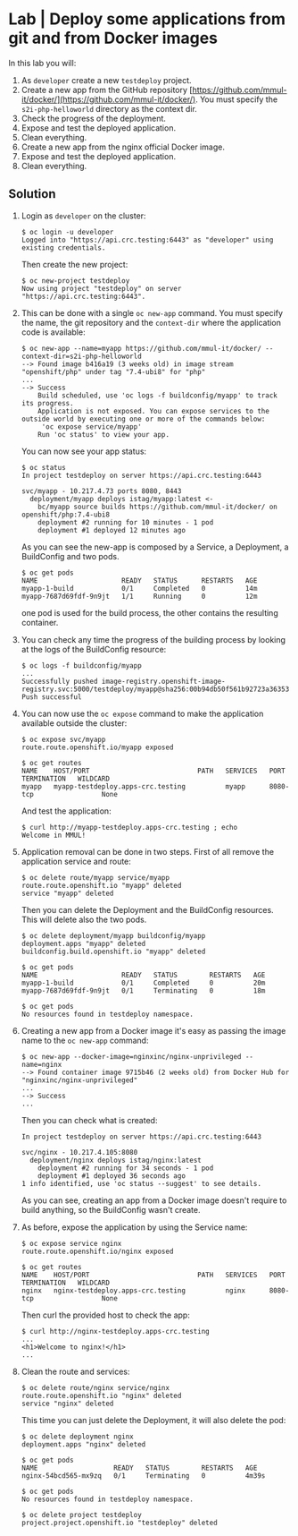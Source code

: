 # Lab | Deploy some applications from git and from Docker images

In this lab you will:

1. As `developer` create a new `testdeploy` project.
2. Create a new app from the GitHub repository [https://github.com/mmul-it/docker/](https://github.com/mmul-it/docker/).
   You must specify the `s2i-php-helloworld` directory as the context dir.
3. Check the progress of the deployment.
4. Expose and test the deployed application.
5. Clean everything.
6. Create a new app from the nginx official Docker image.
7. Expose and test the deployed application.
8. Clean everything.

## Solution

1. Login as `developer` on the cluster:

   ```console
   $ oc login -u developer
   Logged into "https://api.crc.testing:6443" as "developer" using existing credentials.
   ```

   Then create the new project:

   ```console
   $ oc new-project testdeploy
   Now using project "testdeploy" on server "https://api.crc.testing:6443".
   ```

2. This can be done with a single `oc new-app` command. You must specify the
   name, the git repository and the `context-dir` where the application code
   is available:

   ```console
   $ oc new-app --name=myapp https://github.com/mmul-it/docker/ --context-dir=s2i-php-helloworld
   --> Found image b416a19 (3 weeks old) in image stream "openshift/php" under tag "7.4-ubi8" for "php"
   ...
   --> Success
       Build scheduled, use 'oc logs -f buildconfig/myapp' to track its progress.
       Application is not exposed. You can expose services to the outside world by executing one or more of the commands below:
        'oc expose service/myapp'
       Run 'oc status' to view your app.
   ```

   You can now see your app status:

   ```console
   $ oc status
   In project testdeploy on server https://api.crc.testing:6443

   svc/myapp - 10.217.4.73 ports 8080, 8443
     deployment/myapp deploys istag/myapp:latest <-
       bc/myapp source builds https://github.com/mmul-it/docker/ on openshift/php:7.4-ubi8
       deployment #2 running for 10 minutes - 1 pod
       deployment #1 deployed 12 minutes ago
   ```

   As you can see the new-app is composed by a Service, a Deployment, a
   BuildConfig and two pods.

   ```console
   $ oc get pods
   NAME                     READY   STATUS      RESTARTS   AGE
   myapp-1-build            0/1     Completed   0          14m
   myapp-7687d69fdf-9n9jt   1/1     Running     0          12m
   ```

   one pod is used for the build process, the other contains the resulting
   container.

3. You can check any time the progress of the building process by looking at the
   logs of the BuildConfig resource:

   ```console
   $ oc logs -f buildconfig/myapp
   ...
   Successfully pushed image-registry.openshift-image-registry.svc:5000/testdeploy/myapp@sha256:00b94db50f561b92723a3635300a0f580762c159d665ca6262a3851539f77bf5
   Push successful
   ```

4. You can now use the ```oc expose``` command to make the application available
   outside the cluster:

   ```console
   $ oc expose svc/myapp
   route.route.openshift.io/myapp exposed

   $ oc get routes
   NAME    HOST/PORT                           PATH   SERVICES   PORT       TERMINATION   WILDCARD
   myapp   myapp-testdeploy.apps-crc.testing          myapp      8080-tcp                 None
   ```

   And test the application:

   ```console
   $ curl http://myapp-testdeploy.apps-crc.testing ; echo
   Welcome in MMUL!
   ```

5. Application removal can be done in two steps. First of all remove the
   application service and route:

   ```console
   $ oc delete route/myapp service/myapp
   route.route.openshift.io "myapp" deleted
   service "myapp" deleted
   ```

   Then you can delete the Deployment and the BuildConfig resources. This will
   delete also the two pods.

   ```console
   $ oc delete deployment/myapp buildconfig/myapp
   deployment.apps "myapp" deleted
   buildconfig.build.openshift.io "myapp" deleted

   $ oc get pods
   NAME                     READY   STATUS        RESTARTS   AGE
   myapp-1-build            0/1     Completed     0          20m
   myapp-7687d69fdf-9n9jt   0/1     Terminating   0          18m

   $ oc get pods
   No resources found in testdeploy namespace.
   ```

6. Creating a new app from a Docker image it's easy as passing the image name
   to the ```oc new-app``` command:

   ```console
   $ oc new-app --docker-image=nginxinc/nginx-unprivileged --name=nginx
   --> Found container image 9715b46 (2 weeks old) from Docker Hub for "nginxinc/nginx-unprivileged"
   ...
   --> Success
   ...
   ```

   Then you can check what is created:

   ```console
   In project testdeploy on server https://api.crc.testing:6443

   svc/nginx - 10.217.4.105:8080
     deployment/nginx deploys istag/nginx:latest
       deployment #2 running for 34 seconds - 1 pod
       deployment #1 deployed 36 seconds ago
   1 info identified, use 'oc status --suggest' to see details.
   ```

   As you can see, creating an app from a Docker image doesn't require to build
   anything, so the BuildConfig wasn't create.

7. As before, expose the application by using the Service name:

   ```console
   $ oc expose service nginx
   route.route.openshift.io/nginx exposed

   $ oc get routes
   NAME    HOST/PORT                           PATH   SERVICES   PORT       TERMINATION   WILDCARD
   nginx   nginx-testdeploy.apps-crc.testing          nginx      8080-tcp                 None
   ```

   Then curl the provided host to check the app:

   ```console
   $ curl http://nginx-testdeploy.apps-crc.testing
   ...
   <h1>Welcome to nginx!</h1>
   ...
   ```

8. Clean the route and services:

   ```console
   $ oc delete route/nginx service/nginx
   route.route.openshift.io "nginx" deleted
   service "nginx" deleted
   ```

   This time you can just delete the Deployment, it will also delete the pod:

   ```console
   $ oc delete deployment nginx
   deployment.apps "nginx" deleted

   $ oc get pods
   NAME                   READY   STATUS        RESTARTS   AGE
   nginx-54bcd565-mx9zq   0/1     Terminating   0          4m39s

   $ oc get pods
   No resources found in testdeploy namespace.

   $ oc delete project testdeploy
   project.project.openshift.io "testdeploy" deleted
   ```
